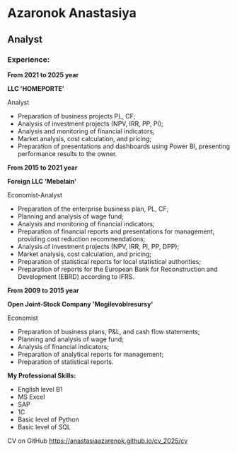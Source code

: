 # Azaronok Anastasiya

## Analyst

### Experience:

__From 2021 to 2025 year__

__LLC 'HOMEPORTE'__

Analyst

* Preparation of business projects PL, CF;
* Analysis of investment projects (NPV, IRR, PP, PI);
* Analysis and monitoring of financial indicators;
* Market analysis, cost calculation, and pricing;
* Preparation of presentations and dashboards using Power BI, presenting performance results to the owner.

__From 2015 to 2021 year__

__Foreign LLC 'Mebelain'__

Economist-Analyst

* Preparation of the enterprise business plan, PL, CF;
* Planning and analysis of wage fund;
* Analysis and monitoring of financial indicators;
* Preparation of financial reports and presentations for management, providing cost reduction recommendations;
* Analysis of investment projects (NPV, IRR, PI, PP, DPP);
* Market analysis, cost calculation, and pricing;
* Preparation of statistical reports for local statistical authorities;
* Preparation of reports for the European Bank for Reconstruction and Development (EBRD) according to IFRS.

__From 2009 to 2015 year__

__Open Joint-Stock Company 'Mogilevoblresursy'__

Economist

* Preparation of business plans, P&L, and cash flow statements;
* Planning and analysis of wage fund;
* Analysis of financial indicators;
* Preparation of analytical reports for management;
* Preparation of statistical reports.


__My Professional Skills:__
* English level B1
* MS Excel
* SAP
* 1С
* Basic level of Python
* Basic level of SQL


CV on GitHub
https://anastasiaazarenok.github.io/cv_2025/cv





